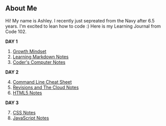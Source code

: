 ## About Me

Hi! My name is Ashley. I recently just sepreated from the Navy after 6.5 years. I'm excited to lean how to code :) Here is my Learning Journal from Code 102.

**DAY 1**

1. [Growth Mindset](https://ashcaz.github.io/learning-journal/Growthmindset)
2. [Learning Markdown Notes](https://ashcaz.github.io/learning-journal/learn-markdown)
3. [Coder's Computer Notes](https://ashcaz.github.io/learning-journal/coders-computer)

**DAY 2**

4. [Command Line Cheat Sheet](https://ashcaz.github.io/learning-journal/CommandLineCS)
5. [Revisions and The Cloud Notes](https://ashcaz.github.io/learning-journal/Revisionsandthecloud)
6. [HTML5 Notes](https://ashcaz.github.io/learning-journal/HTML-notes)

**DAY 3**

7. [CSS Notes](https://ashcaz.github.io/learning-journal/CSS-notes)
8. [JavaScript Notes](https://ashcaz.github.io/learning-journal/JS-notes)
